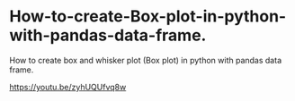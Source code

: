 # How-to-create-Box-plot-in-python-with-pandas-data-frame.
How to create box and whisker plot (Box plot) in python with pandas data frame.

https://youtu.be/zyhUQUfvq8w
